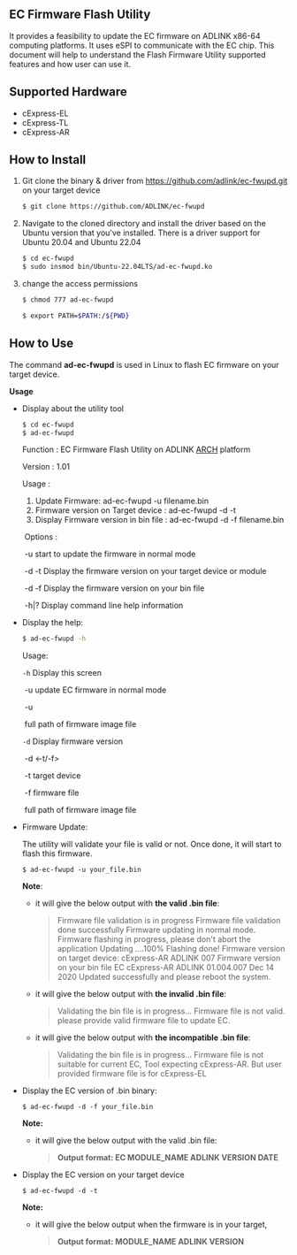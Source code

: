  

## **EC Firmware Flash Utility** 
It provides a feasibility to update the EC firmware on ADLINK x86-64 computing platforms. It uses eSPI to communicate with the EC chip. This document will help to understand the Flash Firmware Utility supported features and how user can use it.

## Supported Hardware

- cExpress-EL
- cExpress-TL
- cExpress-AR

## How to Install  

1. Git clone the binary & driver from https://github.com/adlink/ec-fwupd.git on your target device

   ```sh
   $ git clone https://github.com/ADLINK/ec-fwupd
   ```

2. Navigate to the cloned directory  and install the driver based on the Ubuntu version that you've installed. There is a driver support for Ubuntu 20.04 and Ubuntu 22.04

   ```sh
   $ cd ec-fwupd
   $ sudo insmod bin/Ubuntu-22.04LTS/ad-ec-fwupd.ko
   ```

3. change the access permissions

   ```sh
   $ chmod 777 ad-ec-fwupd
   ```
   ```sh
   $ export PATH=$PATH:/${PWD}
   ```



## How to Use 

The command **ad-ec-fwupd** is used in Linux to flash EC firmware on your target device.

**Usage**

* Display about the utility tool

  ```sh
  $ cd ec-fwupd
  $ ad-ec-fwupd
  ```
  
   Function : EC Firmware Flash Utility on ADLINK [ARCH](#_Module_Details_:) platform
  
   Version : 1.01
  
   Usage :
  
  1. Update Firmware: ad-ec-fwupd -u filename.bin
  2. Firmware version on Target device :  ad-ec-fwupd -d -t
  3. Display Firmware version in bin file : ad-ec-fwupd -d -f filename.bin
  
  ​                 Options :
  
  ​                         -u start to update the firmware in normal mode
  
  ​                         -d -t Display the firmware version on your target device or module
  
  ​                         -d -f Display the firmware version on your bin file
  
  ​                         -h|? Display command line help information
  
* Display the help:

  ```sh
  $ ad-ec-fwupd -h
  ```
  
  Usage:

  `-h` Display this screen

  ​      	  -u                            update EC firmware in normal mode

  ​         	-u <filename>
  
  ​              	<filename>   full path of firmware image file
  
  `-d` Display firmware version
  
  ​          	-d <-t/-f> <filename>
  
  ​                	-t         target device             
  
  ​                	-f          firmware file                 

  ​               <filename>   full path of firmware image file
  
* Firmware Update:

  The utility will validate your file is valid or not. Once done, it will start to flash this firmware. 

  ```
  $ ad-ec-fwupd -u your_file.bin
  ```

    **Note**: 

  * it will give the below output with **the valid .bin file**:

    > Firmware file validation is in progress
    > Firmware file validation done successfully
    > Firmware updating in normal mode.
    > Firmware flashing in progress, please don't abort the application
    > Updating ….100%
    > Flashing done!
    > Firmware version on target device: cExpress-AR ADLINK  007
    > Firmware version on your bin file EC cExpress-AR ADLINK 01.004.007 Dec 14 2020
    > Updated successfully and please reboot the system.
    
  * it will give the below output with **the invalid .bin file**:

    > Validating the bin file is in progress...
    > Firmware file is not valid. please provide valid firmware file to update EC.
    
  * it will give the below output with **the incompatible .bin file**:
  
    > Validating the bin file is in progress... 
    > Firmware file is not suitable for current EC, Tool expecting cExpress-AR. But user provided firmware file is for cExpress-EL
  


* Display the EC version of .bin binary:

  ```
  $ ad-ec-fwupd -d -f your_file.bin
  ```

  **Note:**

  * it will give the below output with the valid .bin file:
  
    > **Output format: EC MODULE_NAME ADLINK VERSION DATE**

* Display the EC version on your target device

  ```
  $ ad-ec-fwupd -d -t
  ```

  **Note:**

  * it will give the below output when the firmware is in your target,

    > **Output format: MODULE_NAME ADLINK VERSION**



